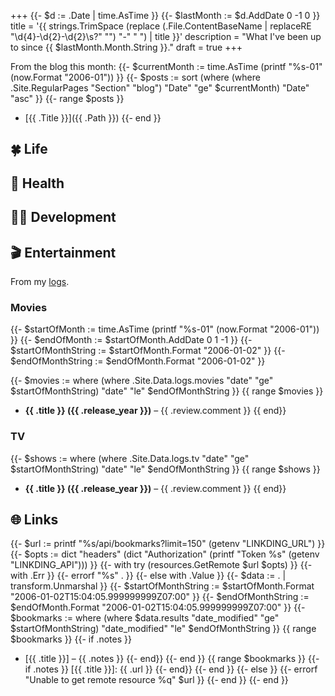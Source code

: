 +++
{{- $d := .Date | time.AsTime }}
{{- $lastMonth := $d.AddDate 0 -1 0 }}
title = '{{ strings.TrimSpace (replace (.File.ContentBaseName | replaceRE "\\d{4}-\\d{2}-\\d{2}\\s?" "") "-" " ") | title }}'
description = "What I've been up to since {{ $lastMonth.Month.String }}."
draft = true
+++

<!-- TODO: Add brief intro -->

From the blog this month:
{{- $currentMonth := time.AsTime (printf "%s-01" (now.Format "2006-01")) }}
{{- $posts := sort (where (where .Site.RegularPages "Section" "blog") "Date" "ge" $currentMonth) "Date" "asc" }}
{{- range $posts }}
  - [{{ .Title }}]({{ .Path }})
{{- end }}

## 🍀 Life

<!-- TODO: What has been going on -->

## 💪 Health

<!-- TODO: Have you been keeping active? -->

## 🧑‍💻 Development

<!-- TODO: What have you programming as of late? -->

## 🎬 Entertainment

From my [logs](/logs).

<!-- TODO: What have you been watching this past month -->

### Movies

{{- $startOfMonth := time.AsTime (printf "%s-01" (now.Format "2006-01")) }}
{{- $endOfMonth := $startOfMonth.AddDate 0 1 -1 }}
{{- $startOfMonthString := $startOfMonth.Format "2006-01-02" }}
{{- $endOfMonthString := $endOfMonth.Format "2006-01-02" }}

{{- $movies := where (where .Site.Data.logs.movies "date" "ge" $startOfMonthString) "date" "le" $endOfMonthString }}
{{ range $movies }}
- **{{ .title }} ({{ .release_year }})** – {{ .review.comment }}
{{ end}}

### TV

{{- $shows := where (where .Site.Data.logs.tv "date" "ge" $startOfMonthString) "date" "le" $endOfMonthString }}
{{ range $shows }}
- **{{ .title }} ({{ .release_year }})** – {{ .review.comment }}
{{ end}}

## 🌐 Links

{{- $url := printf "%s/api/bookmarks?limit=150" (getenv "LINKDING_URL") }}
{{- $opts := dict "headers" (dict "Authorization" (printf "Token %s" (getenv "LINKDING_API"))) }}
{{- with try (resources.GetRemote $url $opts) }}
  {{- with .Err }}
    {{- errorf "%s" . }}
  {{- else with .Value }}
    {{- $data := . | transform.Unmarshal }}
    {{- $startOfMonthString := $startOfMonth.Format "2006-01-02T15:04:05.999999999Z07:00" }}
    {{- $endOfMonthString := $endOfMonth.Format "2006-01-02T15:04:05.999999999Z07:00" }}
    {{- $bookmarks := where (where $data.results "date_modified" "ge" $startOfMonthString) "date_modified" "le" $endOfMonthString }}
    {{ range $bookmarks }}
      {{- if .notes }}
- [{{ .title }}] – {{ .notes }}
      {{- end}}
    {{- end }}
    {{ range $bookmarks }}
      {{- if .notes }}
[{{ .title }}]: {{ .url }}
      {{- end}}
    {{- end }}
  {{- else }}
    {{- errorf "Unable to get remote resource %q" $url }}
  {{- end }}
{{- end }}
